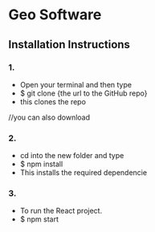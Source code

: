 # Geo Software


## Installation Instructions


### 1.
- Open your terminal and then type
- $ git clone {the url to the GitHub repo}
- this clones the repo 

//you can also download 
### 2.
- cd into the new folder and type
- $ npm install
- This installs the required dependencie

### 3.
- To run the React project.
- $ npm start
